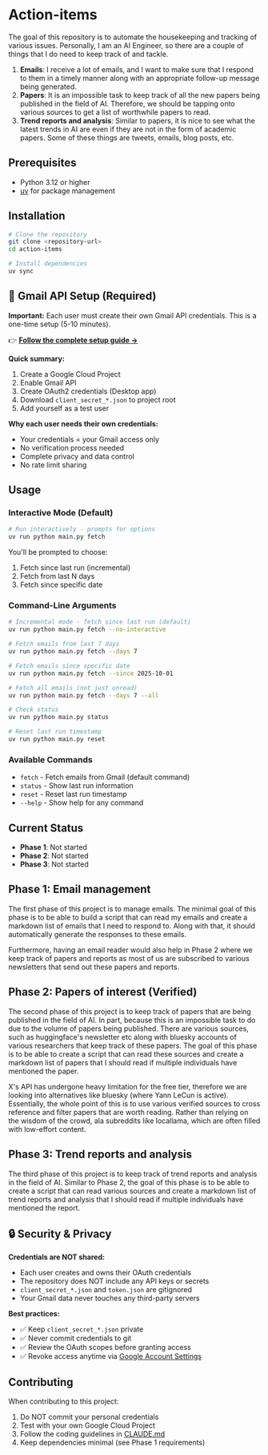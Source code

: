 # Action-items

The goal of this repository is to automate the housekeeping and tracking of various issues.
Personally, I am an AI Engineer, so there are a couple of things that I do need to keep track of
and tackle.

1. **Emails**: I receive a lot of emails, and I want to make sure that I respond to them in a timely manner
along with an appropriate follow-up message being generated.
2. **Papers**: It is an impossible task to keep track of all the new papers being published in the field of AI.
Therefore, we should be tapping onto various sources to get a list of worthwhile papers to read.
3. **Trend reports and analysis**: Similar to papers, it is nice to see what the latest trends in AI are
even if they are not in the form of academic papers. Some of these things are tweets, emails, blog posts, etc.

## Prerequisites

- Python 3.12 or higher
- [uv](https://docs.astral.sh/uv/) for package management

## Installation

```bash
# Clone the repository
git clone <repository-url>
cd action-items

# Install dependencies
uv sync
```

## 🔐 Gmail API Setup (Required)

**Important:** Each user must create their own Gmail API credentials. This is a one-time setup (5-10 minutes).

👉 **[Follow the complete setup guide →](SETUP.md)**

**Quick summary:**
1. Create a Google Cloud Project
2. Enable Gmail API
3. Create OAuth2 credentials (Desktop app)
4. Download `client_secret_*.json` to project root
5. Add yourself as a test user

**Why each user needs their own credentials:**
- Your credentials = your Gmail access only
- No verification process needed
- Complete privacy and data control
- No rate limit sharing

## Usage

### Interactive Mode (Default)

```bash
# Run interactively - prompts for options
uv run python main.py fetch
```

You'll be prompted to choose:
1. Fetch since last run (incremental)
2. Fetch from last N days
3. Fetch since specific date

### Command-Line Arguments

```bash
# Incremental mode - fetch since last run (default)
uv run python main.py fetch --no-interactive

# Fetch emails from last 7 days
uv run python main.py fetch --days 7

# Fetch emails since specific date
uv run python main.py fetch --since 2025-10-01

# Fetch all emails (not just unread)
uv run python main.py fetch --days 7 --all

# Check status
uv run python main.py status

# Reset last run timestamp
uv run python main.py reset
```

### Available Commands

- `fetch` - Fetch emails from Gmail (default command)
- `status` - Show last run information
- `reset` - Reset last run timestamp
- `--help` - Show help for any command

## Current Status

- **Phase 1**: Not started
- **Phase 2**: Not started
- **Phase 3**: Not started

## Phase 1: Email management

The first phase of this project is to manage emails. The minimal goal of this phase is to be able
to build a script that can read my emails and create a markdown list of emails that I need to respond to.
Along with that, it should automatically generate the responses to these emails.

Furthermore, having an email reader would also help in Phase 2 where we keep track of papers and reports
as most of us are subscribed to various newsletters that send out these papers and reports.

## Phase 2: Papers of interest (Verified)

The second phase of this project is to keep track of papers that are being published in the field of AI. In part,
because this is an impossible task to do due to the volume of papers being published.
There are various sources, such as huggingface's newsletter etc along with bluesky accounts of various researchers
that keep track of these papers. The goal of this phase is to be able to create a script that can read these sources
and create a markdown list of papers that I should read if multiple individuals have mentioned the paper.

X's API has undergone heavy limitation for the free tier, therefore we are looking into alternatives
like bluesky (where Yann LeCun is active). Essentially, the whole point of this is to
use various verified sources to cross reference and filter papers that are worth reading. Rather than relying
on the wisdom of the crowd, ala subreddits like locallama, which are often filled with low-effort content. 

## Phase 3: Trend reports and analysis
The third phase of this project is to keep track of trend reports and analysis in the field of AI.
Similar to Phase 2, the goal of this phase is to be able to create a script that can read various sources
and create a markdown list of trend reports and analysis that I should read if multiple individuals have mentioned the report.

## 🔒 Security & Privacy

**Credentials are NOT shared:**
- Each user creates and owns their OAuth credentials
- The repository does NOT include any API keys or secrets
- `client_secret_*.json` and `token.json` are gitignored
- Your Gmail data never touches any third-party servers

**Best practices:**
- ✅ Keep `client_secret_*.json` private
- ✅ Never commit credentials to git
- ✅ Review the OAuth scopes before granting access
- ✅ Revoke access anytime via [Google Account Settings](https://myaccount.google.com/permissions)

## Contributing

When contributing to this project:
1. Do NOT commit your personal credentials
2. Test with your own Google Cloud Project
3. Follow the coding guidelines in [CLAUDE.md](CLAUDE.md)
4. Keep dependencies minimal (see Phase 1 requirements)

